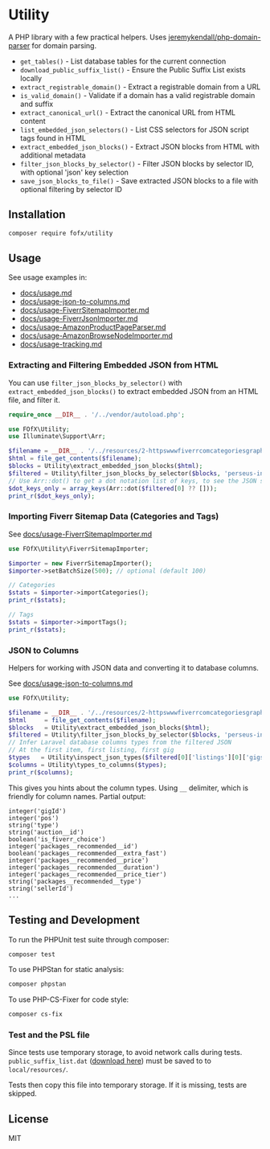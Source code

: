# Utility

A PHP library with a few practical helpers. Uses [jeremykendall/php-domain-parser](https://github.com/jeremykendall/php-domain-parser) for domain parsing.

- `get_tables()` - List database tables for the current connection
- `download_public_suffix_list()` - Ensure the Public Suffix List exists locally
- `extract_registrable_domain()` - Extract a registrable domain from a URL
- `is_valid_domain()` - Validate if a domain has a valid registrable domain and suffix
- `extract_canonical_url()` - Extract the canonical URL from HTML content
- `list_embedded_json_selectors()` - List CSS selectors for JSON script tags found in HTML
- `extract_embedded_json_blocks()` - Extract JSON blocks from HTML with additional metadata
- `filter_json_blocks_by_selector()` - Filter JSON blocks by selector ID, with optional 'json' key selection
- `save_json_blocks_to_file()` - Save extracted JSON blocks to a file with optional filtering by selector ID

## Installation

```bash
composer require fofx/utility
```

## Usage

See usage examples in:

- [docs/usage.md](docs/usage.md)
- [docs/usage-json-to-columns.md](docs/usage-json-to-columns.md)
- [docs/usage-FiverrSitemapImporter.md](docs/usage-FiverrSitemapImporter.md)
- [docs/usage-FiverrJsonImporter.md](docs/usage-FiverrJsonImporter.md)
- [docs/usage-AmazonProductPageParser.md](docs/usage-AmazonProductPageParser.md)
- [docs/usage-AmazonBrowseNodeImporter.md](docs/usage-AmazonBrowseNodeImporter.md)
- [docs/usage-tracking.md](docs/usage-tracking.md)

### Extracting and Filtering Embedded JSON from HTML

You can use `filter_json_blocks_by_selector()` with `extract_embedded_json_blocks()` to extract embedded JSON from an HTML file, and filter it.

```php
require_once __DIR__ . '/../vendor/autoload.php';

use FOfX\Utility;
use Illuminate\Support\Arr;

$filename = __DIR__ . '/../resources/2-httpswwwfiverrcomcategoriesgraphics-designcreative-logo-design-fiverrcom-browserhtml.html';
$html = file_get_contents($filename);
$blocks = Utility\extract_embedded_json_blocks($html);
$filtered = Utility\filter_json_blocks_by_selector($blocks, 'perseus-initial-props', true);
// Use Arr::dot() to get a dot notation list of keys, to see the JSON structure
$dot_keys_only = array_keys(Arr::dot($filtered[0] ?? []));
print_r($dot_keys_only);
```

### Importing Fiverr Sitemap Data (Categories and Tags)

See [docs/usage-FiverrSitemapImporter.md](docs/usage-FiverrSitemapImporter.md)

```php
use FOfX\Utility\FiverrSitemapImporter;

$importer = new FiverrSitemapImporter();
$importer->setBatchSize(500); // optional (default 100)

// Categories
$stats = $importer->importCategories();
print_r($stats);

// Tags
$stats = $importer->importTags();
print_r($stats);
```

### JSON to Columns

Helpers for working with JSON data and converting it to database columns.

See [docs/usage-json-to-columns.md](docs/usage-json-to-columns.md)

```php
use FOfX\Utility;

$filename = __DIR__ . '/../resources/2-httpswwwfiverrcomcategoriesgraphics-designcreative-logo-design-fiverrcom-browserhtml.html';
$html     = file_get_contents($filename);
$blocks   = Utility\extract_embedded_json_blocks($html);
$filtered = Utility\filter_json_blocks_by_selector($blocks, 'perseus-initial-props', true);
// Infer Laravel database columns types from the filtered JSON
// At the first item, first listing, first gig
$types   = Utility\inspect_json_types($filtered[0]['listings'][0]['gigs'][0], delimiter: '__', infer: true);
$columns = Utility\types_to_columns($types);
print_r($columns);
```

This gives you hints about the column types. Using `__` delimiter, which is friendly for column names. Partial output:

```
integer('gigId')
integer('pos')
string('type')
string('auction__id')
boolean('is_fiverr_choice')
integer('packages__recommended__id')
boolean('packages__recommended__extra_fast')
integer('packages__recommended__price')
integer('packages__recommended__duration')
integer('packages__recommended__price_tier')
string('packages__recommended__type')
string('sellerId')
...
```

## Testing and Development

To run the PHPUnit test suite through composer:

```bash
composer test
```

To use PHPStan for static analysis:

```bash
composer phpstan
```

To use PHP-CS-Fixer for code style:

```bash
composer cs-fix
```

### Test and the PSL file

Since tests use temporary storage, to avoid network calls during tests. `public_suffix_list.dat` ([download here](https://publicsuffix.org/list/public_suffix_list.dat)) must be saved to to `local/resources/`.

Tests then copy this file into temporary storage. If it is missing, tests are skipped.


## License

MIT

